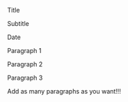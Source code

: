 

Title

Subtitle

Date

Paragraph 1

Paragraph 2

Paragraph 3

Add as many paragraphs as you want!!!
